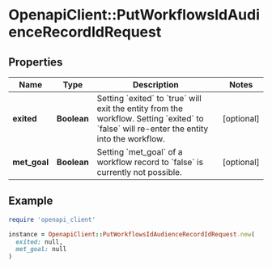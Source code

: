 # OpenapiClient::PutWorkflowsIdAudienceRecordIdRequest

## Properties

| Name | Type | Description | Notes |
| ---- | ---- | ----------- | ----- |
| **exited** | **Boolean** | Setting &#x60;exited&#x60; to &#x60;true&#x60; will exit the entity from the workflow. Setting &#x60;exited&#x60; to &#x60;false&#x60; will re-enter the entity into the workflow. | [optional] |
| **met_goal** | **Boolean** | Setting &#x60;met_goal&#x60; of a workflow record to &#x60;false&#x60; is currently not possible. | [optional] |

## Example

```ruby
require 'openapi_client'

instance = OpenapiClient::PutWorkflowsIdAudienceRecordIdRequest.new(
  exited: null,
  met_goal: null
)
```

